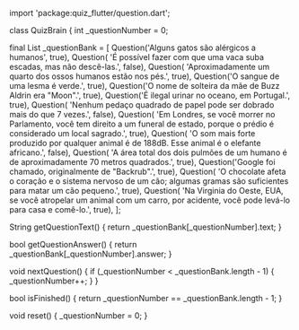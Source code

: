 import 'package:quiz_flutter/question.dart';

class QuizBrain {
  int _questionNumber = 0;

  final List<Question> _questionBank = [
    Question('Alguns gatos são alérgicos a humanos', true),
    Question(
        'É possível fazer com que uma vaca suba escadas, mas não descê-las.',
        false),
    Question(
        'Aproximadamente um quarto dos ossos humanos estão nos pés.', true),
    Question('O sangue de uma lesma é verde.', true),
    Question('O nome de solteira da mãe de Buzz Aldrin era \"Moon\".', true),
    Question('É ilegal urinar no oceano, em Portugal.', true),
    Question(
        'Nenhum pedaço quadrado de papel pode ser dobrado mais do que 7 vezes.',
        false),
    Question(
        'Em Londres, se você morrer no Parlamento, você tem direito a um funeral de estado, porque o prédio é considerado um local sagrado.',
        true),
    Question(
        'O som mais forte produzido por qualquer animal é de 188dB. Esse animal é o elefante africano.',
        false),
    Question(
        'A área total dos dois pulmões de um humano é de aproximadamente 70 metros quadrados.',
        true),
    Question('Google foi chamado, originalmente de \"Backrub\".', true),
    Question(
        'O chocolate afeta o coração e o sistema nervoso de um cão; algumas gramas são suficientes para matar um cão pequeno.',
        true),
    Question(
        'Na Virginia do Oeste, EUA, se você atropelar um animal com um carro, por acidente, você pode levá-lo para casa e comê-lo.',
        true),
  ];

  String getQuestionText() {
    return _questionBank[_questionNumber].text;
  }

  bool getQuestionAnswer() {
    return _questionBank[_questionNumber].answer;
  }

  void nextQuestion() {
    if (_questionNumber < _questionBank.length - 1) {
      _questionNumber++;
    }
  }

  bool isFinished() {
    return _questionNumber == _questionBank.length - 1;
  }

  void reset() {
    _questionNumber = 0;
  }
